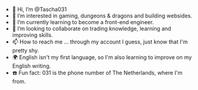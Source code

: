 - 👋 Hi, I’m @Tascha031
- 👀 I’m interested in gaming, dungeons & dragons and building websides.
- 🌱 I’m currently learning to become a front-end engineer.
- 💞️ I’m looking to collaborate on trading knowledge, learning and improving skills.
- 📫 How to reach me ... through my account I guess, just know that I'm pretty shy.
- 🌍 English isn't my first language, so I'm also learning to improve on my English writing.
- ☎️ Fun fact: 031 is the phone number of The Netherlands, where I'm from.

<!---
Tascha031/Tascha031 is a ✨ special ✨ repository because its `README.md` (this file) appears on your GitHub profile.
You can click the Preview link to take a look at your changes.
--->
